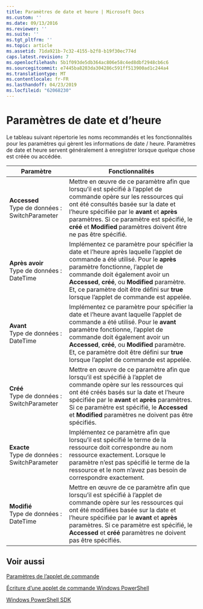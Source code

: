 ```yaml
---
title: Paramètres de date et heure | Microsoft Docs
ms.custom: ''
ms.date: 09/13/2016
ms.reviewer: ''
ms.suite: ''
ms.tgt_pltfrm: ''
ms.topic: article
ms.assetid: 71da921b-7c32-4155-b2f8-b19f30ec774d
caps.latest.revision: 7
ms.openlocfilehash: 5b1f093de5db364ac806e58c4ed8dbf2948cb6c6
ms.sourcegitcommit: e7445ba8203da304286c591ff513900ad1c244a4
ms.translationtype: MT
ms.contentlocale: fr-FR
ms.lasthandoff: 04/23/2019
ms.locfileid: "62068230"
---
```

# <a name="date-and-time-parameters"></a>Paramètres de date et d’heure

Le tableau suivant répertorie les noms recommandés et les fonctionnalités pour les paramètres qui gèrent les informations de date / heure. Paramètres de date et heure servent généralement à enregistrer lorsque quelque chose est créée ou accédée.

|Paramètre|Fonctionnalités|
|---|---|
|**Accessed**<br>Type de données : SwitchParameter|Mettre en œuvre de ce paramètre afin que lorsqu’il est spécifié à l’applet de commande opère sur les ressources qui ont été consultés basée sur la date et l’heure spécifiée par le **avant** et **après** paramètres. Si ce paramètre est spécifié, le **créé** et **Modified** paramètres doivent être ne pas être spécifié.|
|**Après avoir**<br>Type de données : DateTime|Implémentez ce paramètre pour spécifier la date et l’heure après laquelle l’applet de commande a été utilisé. Pour le **après** paramètre fonctionne, l’applet de commande doit également avoir un **Accessed**, **créé**, ou **Modified** paramètre. Et, ce paramètre doit être défini sur **true** lorsque l’applet de commande est appelée.|
|**Avant**<br>Type de données : DateTime|Implémentez ce paramètre pour spécifier la date et l’heure avant laquelle l’applet de commande a été utilisé. Pour le **avant** paramètre fonctionne, l’applet de commande doit également avoir un **Accessed**, **créé**, ou **Modified** paramètre. Et, ce paramètre doit être défini sur **true** lorsque l’applet de commande est appelée.|
|**Créé**<br>Type de données : SwitchParameter|Mettre en œuvre de ce paramètre afin que lorsqu’il est spécifié à l’applet de commande opère sur les ressources qui ont été créés basés sur la date et l’heure spécifiée par le **avant** et **après** paramètres. Si ce paramètre est spécifié, le **Accessed** et **Modified** paramètres ne doivent pas être spécifiés.|
|**Exacte**<br>Type de données : SwitchParameter|Implémentez ce paramètre afin que lorsqu’il est spécifié le terme de la ressource doit correspondre au nom ressource exactement. Lorsque le paramètre n’est pas spécifié le terme de la ressource et le nom n’avez pas besoin de correspondre exactement.|
|**Modifié**<br>Type de données : DateTime|Mettre en œuvre de ce paramètre afin que lorsqu’il est spécifié à l’applet de commande opère sur les ressources qui ont été modifiées basée sur la date et l’heure spécifiée par le **avant** et **après** paramètres. Si ce paramètre est spécifié, le **Accessed** et **créé** paramètres ne doivent pas être spécifiés.|
## <a name="see-also"></a>Voir aussi

[Paramètres de l’applet de commande](./cmdlet-parameters.md)

[Écriture d’une applet de commande Windows PowerShell](./writing-a-windows-powershell-cmdlet.md)

[Windows PowerShell SDK](../windows-powershell-reference.md)
